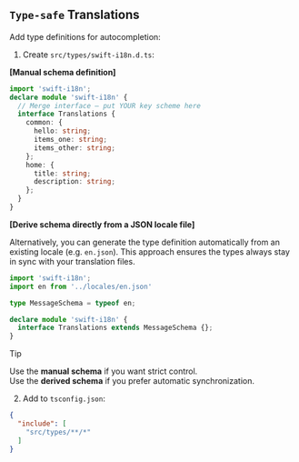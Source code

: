 ## `Type-safe` Translations

Add type definitions for autocompletion:

1. Create `src/types/swift-i18n.d.ts`:

**[Manual schema definition]**

```ts
import 'swift-i18n';
declare module 'swift-i18n' {
  // Merge interface — put YOUR key scheme here
  interface Translations {
    common: {
      hello: string;
      items_one: string;
      items_other: string;
    };
    home: {
      title: string;
      description: string;
    };
  }
}
```

**[Derive schema directly from a JSON locale file]**

Alternatively, you can generate the type definition automatically from an existing locale (e.g. `en.json`).
This approach ensures the types always stay in sync with your translation files.

```ts
import 'swift-i18n';
import en from '../locales/en.json'

type MessageSchema = typeof en;

declare module 'swift-i18n' {
  interface Translations extends MessageSchema {};
}
```

> [!TIP]
> Use the **manual schema** if you want strict control.  
> Use the **derived schema** if you prefer automatic synchronization.

2. Add to `tsconfig.json`:

```json
{
  "include": [
    "src/types/**/*"
  ]
}
```